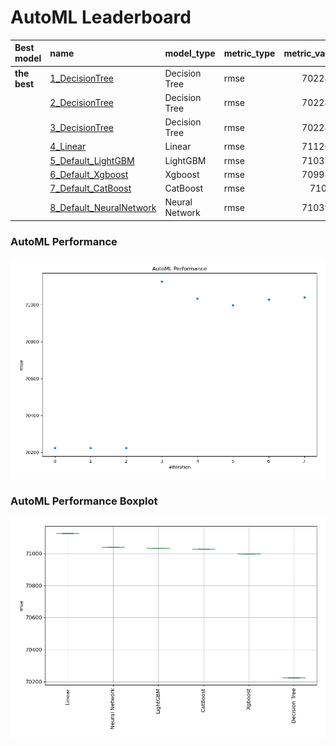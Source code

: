 # AutoML Leaderboard

| Best model   | name                                                         | model_type     | metric_type   |   metric_value |   train_time |
|:-------------|:-------------------------------------------------------------|:---------------|:--------------|---------------:|-------------:|
| **the best** | [1_DecisionTree](1_DecisionTree/README.md)                   | Decision Tree  | rmse          |        70224.6 |         3.13 |
|              | [2_DecisionTree](2_DecisionTree/README.md)                   | Decision Tree  | rmse          |        70224.6 |         2.68 |
|              | [3_DecisionTree](3_DecisionTree/README.md)                   | Decision Tree  | rmse          |        70224.6 |         2.74 |
|              | [4_Linear](4_Linear/README.md)                               | Linear         | rmse          |        71126.2 |         3.49 |
|              | [5_Default_LightGBM](5_Default_LightGBM/README.md)           | LightGBM       | rmse          |        71033.2 |         7.14 |
|              | [6_Default_Xgboost](6_Default_Xgboost/README.md)             | Xgboost        | rmse          |        70998.1 |        30.72 |
|              | [7_Default_CatBoost](7_Default_CatBoost/README.md)           | CatBoost       | rmse          |        71028   |         7.63 |
|              | [8_Default_NeuralNetwork](8_Default_NeuralNetwork/README.md) | Neural Network | rmse          |        71039.5 |        13.47 |

### AutoML Performance
![AutoML Performance](ldb_performance.png)

### AutoML Performance Boxplot
![AutoML Performance Boxplot](ldb_performance_boxplot.png)